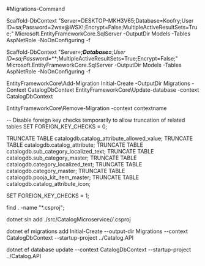 
#Migrations-Command

Scaffold-DbContext "Server=DESKTOP-MKH3V65;Database=Koofry;User ID=sa;Password=2wsx@WSX!;Encrypt=False;MultipleActiveResultSets=True;" Microsoft.EntityFrameworkCore.SqlServer -OutputDir Models -Tables AspNetRole -NoOnConfiguring -f

Scaffold-DbContext "Server=****;Database=***;User ID=sa;Password=***;MultipleActiveResultSets=True;Encrypt=False;" Microsoft.EntityFrameworkCore.SqlServer -OutputDir Models -Tables AspNetRole -NoOnConfiguring -f

EntityFrameworkCore\Add-Migration Initial-Create -OutputDir Migrations -Context CatalogDbContext
EntityFrameworkCore\Update-database -context CatalogDbContext

EntityFrameworkCore\Remove-Migration -context contextname

-- Disable foreign key checks temporarily to allow truncation of related tables
SET FOREIGN_KEY_CHECKS = 0;

TRUNCATE TABLE catalogdb.catalog_attribute_allowed_value;
TRUNCATE TABLE catalogdb.catalog_attribute;
TRUNCATE TABLE catalogdb.sub_category_localized_text;
TRUNCATE TABLE catalogdb.sub_category_master;
TRUNCATE TABLE catalogdb.category_localized_text;
TRUNCATE TABLE catalogdb.category_master;
TRUNCATE TABLE catalogdb.pooja_kit_item_master;
TRUNCATE TABLE catalogdb.catalog_attribute_icon;

SET FOREIGN_KEY_CHECKS = 1;



find . -name "*.csproj";

dotnet sln add ./src/CatalogMicroservice/*/*.csproj

dotnet ef migrations add Initial-Create --output-dir Migrations --context CatalogDbContext --startup-project ../Catalog.API 

dotnet ef database update --context CatalogDbContext --startup-project ../Catalog.API
